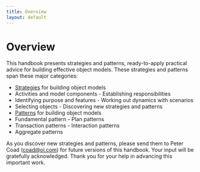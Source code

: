 ```yaml
---
title: Overview
layout: default
---
```


# Overview

This handbook presents strategies and patterns, ready-to-apply practical advice for
building effective object models. These strategies and patterns span these major
categories:

* [Strategies](./strategy.html) for building object models
* Activities and model components - Establishing responsibilities
* Identifying purpose and features - Working out dynamics with scenarios
* Selecting objects - Discovering new strategies and patterns
* [Patterns](./pattern-(for-object-models).html) for building object models
* Fundamental pattern - Plan patterns
* Transaction patterns - Interaction patterns
* Aggregate patterns


As you discover new strategies and patterns, please send them to Peter Coad
(coad@oi.com) for future versions of this handbook. Your input will be gratefully
acknowledged. Thank you for your help in advancing this important work.
